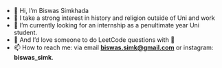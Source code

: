 - 👋 Hi, I’m Biswas Simkhada
- 👀 I take a strong interest in history and religion outside of Uni and work
- 🌱 I’m currently looking for an internship as a penultimate year Uni student.
- 🤝 And I’d love someone to do LeetCode questions with 🫶 
- 📫 How to reach me: via email **biswas.simk@gmail.com** or instagram: **biswas_simk**.

<!---
Biswas57/Biswas57 is a ✨ special ✨ repository because its `README.md` (this file) appears on your GitHub profile.
You can click the Preview link to take a look at your changes.
--->

